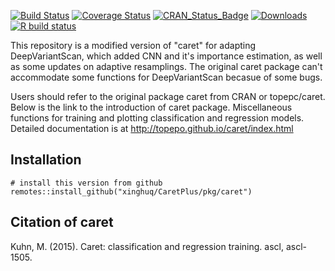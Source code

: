 [![Build Status](https://travis-ci.org/topepo/caret.svg?topepo=master)](https://travis-ci.org/topepo/caret)
[![Coverage Status](https://coveralls.io/repos/topepo/caret/badge.svg?branch=master)](https://coveralls.io/r/topepo/caret?branch=master)
[![CRAN_Status_Badge](http://www.r-pkg.org/badges/version/caret)](http://cran.r-project.org/web/packages/caret)
[![Downloads](http://cranlogs.r-pkg.org/badges/caret)](http://cran.rstudio.com/package=caret)
[![R build status](https://github.com/topepo/caret/workflows/R-CMD-check/badge.svg)](https://github.com/topepo/caret/actions)
  
This repository is a modified version of "caret" for adapting DeepVariantScan, which added CNN and it's importance estimation, as well as some updates on adaptive resamplings. 
The original caret package can't accommodate some functions for DeepVariantScan becasue of some bugs. 

Users should refer to the original package caret from CRAN or topepc/caret. Below is the link to the introduction of caret package.
Miscellaneous functions for training and plotting classification and regression models.  Detailed documentation is at http://topepo.github.io/caret/index.html
## Installation 

``````{r}
# install this version from github
remotes::install_github("xinghuq/CaretPlus/pkg/caret")

``````

## Citation of caret

Kuhn, M. (2015). Caret: classification and regression training. ascl, ascl-1505.
